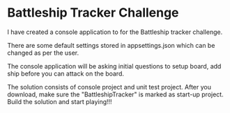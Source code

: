 # Battleship Tracker Challenge

I have created a console application to for the Battleship tracker challenge.

There are some default settings stored in appsettings.json which can be changed as per the user. 

The console application will be asking initial questions to setup board, add ship before you can attack on the board.

The solution consists of console project and unit test project. 
After you download, make sure the "BattleshipTracker" is marked as start-up project.
Build the solution and start playing!!!
